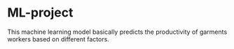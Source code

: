 # ML-project

This machine learning model basically predicts the productivity of garments workers based on different factors.
